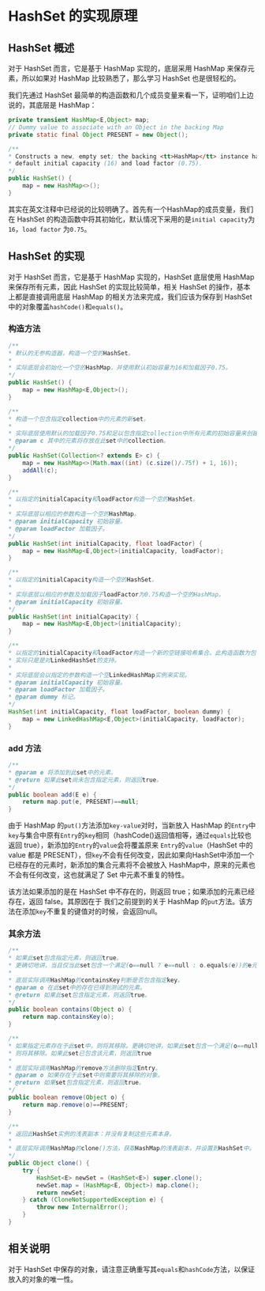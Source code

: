 # HashSet 的实现原理

## HashSet 概述

对于 HashSet 而言，它是基于 HashMap 实现的，底层采用 HashMap 来保存元素，所以如果对 HashMap 比较熟悉了，那么学习 HashSet 也是很轻松的。

我们先通过 HashSet 最简单的构造函数和几个成员变量来看一下，证明咱们上边说的，其底层是 HashMap：

```java
private transient HashMap<E,Object> map;
// Dummy value to associate with an Object in the backing Map
private static final Object PRESENT = new Object();

/**
* Constructs a new, empty set; the backing <tt>HashMap</tt> instance has
* default initial capacity (16) and load factor (0.75).
*/
public HashSet() {
    map = new HashMap<>();
}
```

其实在英文注释中已经说的比较明确了。首先有一个HashMap的成员变量，我们在 HashSet 的构造函数中将其初始化，默认情况下采用的是`initial capacity`为`16`，`load factor` 为`0.75`。

## HashSet 的实现

对于 HashSet 而言，它是基于 HashMap 实现的，HashSet 底层使用 HashMap 来保存所有元素，因此 HashSet 的实现比较简单，相关 HashSet 的操作，基本上都是直接调用底层 HashMap 的相关方法来完成，我们应该为保存到 HashSet 中的对象覆盖`hashCode()`和`equals()`。

### 构造方法

```java
/**
* 默认的无参构造器，构造一个空的HashSet。
*
* 实际底层会初始化一个空的HashMap，并使用默认初始容量为16和加载因子0.75。
*/
public HashSet() {
    map = new HashMap<E,Object>();
}

/**
* 构造一个包含指定collection中的元素的新set。
*
* 实际底层使用默认的加载因子0.75和足以包含指定collection中所有元素的初始容量来创建一个HashMap。
* @param c 其中的元素将存放在此set中的collection。
*/
public HashSet(Collection<? extends E> c) {
    map = new HashMap<>(Math.max((int) (c.size()/.75f) + 1, 16));
    addAll(c);
}

/**
* 以指定的initialCapacity和loadFactor构造一个空的HashSet。
*
* 实际底层以相应的参数构造一个空的HashMap。
* @param initialCapacity 初始容量。
* @param loadFactor 加载因子。
*/
public HashSet(int initialCapacity, float loadFactor) {
    map = new HashMap<E,Object>(initialCapacity, loadFactor);
}

/**
* 以指定的initialCapacity构造一个空的HashSet。
*
* 实际底层以相应的参数及加载因子loadFactor为0.75构造一个空的HashMap。
* @param initialCapacity 初始容量。
*/
public HashSet(int initialCapacity) {
    map = new HashMap<E,Object>(initialCapacity);
}

/**
* 以指定的initialCapacity和loadFactor构造一个新的空链接哈希集合。此构造函数为包访问权限，不对外公开，
* 实际只是是对LinkedHashSet的支持。
*
* 实际底层会以指定的参数构造一个空LinkedHashMap实例来实现。
* @param initialCapacity 初始容量。
* @param loadFactor 加载因子。
* @param dummy 标记。
*/
HashSet(int initialCapacity, float loadFactor, boolean dummy) {
    map = new LinkedHashMap<E,Object>(initialCapacity, loadFactor);
}
```

### add 方法

```java
/**
* @param e 将添加到此set中的元素。
* @return 如果此set尚未包含指定元素，则返回true。
*/
public boolean add(E e) {
    return map.put(e, PRESENT)==null;
}
```

由于 HashMap 的`put()`方法添加`key-value`对时，当新放入 HashMap 的`Entry`中`key`与集合中原有`Entry`的`key`相同（hashCode()返回值相等，通过`equals`比较也返回 true），新添加的`Entry`的`value`会将覆盖原来 `Entry`的`value`（HashSet 中的 value 都是 PRESENT），但`key`不会有任何改变，因此如果向HashSet中添加一个已经存在的元素时，新添加的集合元素将不会被放入 HashMap中，原来的元素也不会有任何改变，这也就满足了 Set 中元素不重复的特性。

该方法如果添加的是在 HashSet 中不存在的，则返回 true；如果添加的元素已经存在，返回 false。其原因在于
我们之前提到的关于 HashMap 的`put`方法。该方法在添加`key`不重复的键值对的时候，会返回null。

### 其余方法

```java
/**
* 如果此set包含指定元素，则返回true。
* 更确切地讲，当且仅当此set包含一个满足(o==null ? e==null : o.equals(e))的e元素时，返回true。
*
* 底层实际调用HashMap的containsKey判断是否包含指定key。
* @param o 在此set中的存在已得到测试的元素。
* @return 如果此set包含指定元素，则返回true。
*/
public boolean contains(Object o) {
    return map.containsKey(o);
}

/**
* 如果指定元素存在于此set中，则将其移除。更确切地讲，如果此set包含一个满足(o==null ? e==null : o.equals(e))的元素e，
* 则将其移除。如果此set已包含该元素，则返回true
*
* 底层实际调用HashMap的remove方法删除指定Entry。
* @param o 如果存在于此set中则需要将其移除的对象。
* @return 如果set包含指定元素，则返回true。
*/
public boolean remove(Object o) {
    return map.remove(o)==PRESENT;
}

/**
* 返回此HashSet实例的浅表副本：并没有复制这些元素本身。
*
* 底层实际调用HashMap的clone()方法，获取HashMap的浅表副本，并设置到HashSet中。
*/
public Object clone() {
    try {
        HashSet<E> newSet = (HashSet<E>) super.clone();
        newSet.map = (HashMap<E, Object>) map.clone();
        return newSet;
    } catch (CloneNotSupportedException e) {
        throw new InternalError();
    }
}
```

## 相关说明

对于 HashSet 中保存的对象，请注意正确重写其`equals`和`hashCode`方法，以保证放入的对象的唯一性。